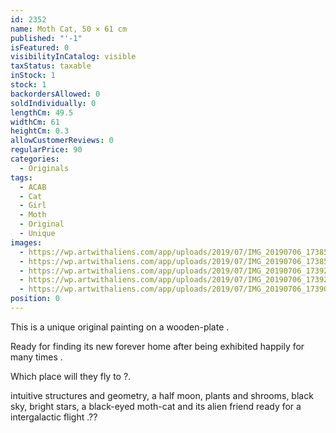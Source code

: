```yaml
---
id: 2352
name: Moth Cat, 50 × 61 cm
published: "'-1"
isFeatured: 0
visibilityInCatalog: visible
taxStatus: taxable
inStock: 1
stock: 1
backordersAllowed: 0
soldIndividually: 0
lengthCm: 49.5
widthCm: 61
heightCm: 0.3
allowCustomerReviews: 0
regularPrice: 90
categories:
  - Originals
tags:
  - ACAB
  - Cat
  - Girl
  - Moth
  - Original
  - Unique
images:
  - https://wp.artwithaliens.com/app/uploads/2019/07/IMG_20190706_173852-01-scaled.jpeg
  - https://wp.artwithaliens.com/app/uploads/2019/07/IMG_20190706_173859-01-scaled.jpeg
  - https://wp.artwithaliens.com/app/uploads/2019/07/IMG_20190706_173920-01-scaled.jpeg
  - https://wp.artwithaliens.com/app/uploads/2019/07/IMG_20190706_173926-01-scaled.jpeg
  - https://wp.artwithaliens.com/app/uploads/2019/07/IMG_20190706_173903-01-scaled.jpeg
position: 0
---
```


This is a unique original painting on a wooden-plate .

Ready for finding its new forever home after being exhibited happily for many times .

Which place will they fly to ?.

intuitive structures and geometry, a half moon, plants and shrooms, black sky, bright stars, a black-eyed moth-cat and its alien friend ready for a intergalactic flight .??
